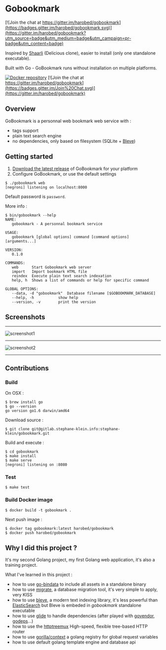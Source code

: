 # Gobookmark

[![Join the chat at https://gitter.im/harobed/gobookmark](https://badges.gitter.im/harobed/gobookmark.svg)](https://gitter.im/harobed/gobookmark?utm_source=badge&utm_medium=badge&utm_campaign=pr-badge&utm_content=badge)

Inspired by [Shaarli](https://github.com/sebsauvage/Shaarli) (Delicious clone), easier to install (only one standalone executable).

Built with Go - GoBookmark runs without installation on multiple platforms.

[![Docker repository](https://img.shields.io/docker/pulls/harobed/gobookmark.svg)](https://hub.docker.com/r/harobed/gobookmark/)
[![Join the chat at https://gitter.im/harobed/gobookmark](https://badges.gitter.im/Join%20Chat.svg)](https://gitter.im/harobed/gobookmark)


## Overview

GoBookmark is a personnal web bookmark web service with :

* tags support
* plain text search engine
* no dependencies, only based on filesystem (SQLite + [Bleve](http://www.blevesearch.com/))

## Getting started

1. [Download the latest release](https://github.com/harobed/gobookmark/releases/) of GoBookmark for your platform
2. Configure GoBookmark, or use the default settings

```
$ ./gobookmark web
[negroni] listening on localhost:8000
```

Default password is ```password```.

More info :

```
$ bin/gobookmark --help
NAME:
   gobookmark - A personnal bookmark service

USAGE:
   gobookmark [global options] command [command options] [arguments...]

VERSION:
   0.1.0

COMMANDS:
   web		Start Gobookmark web server
   import	Import bookmark HTML file
   reindex	Execute plain text search indexation
   help, h	Shows a list of commands or help for specific command

GLOBAL OPTIONS:
   --data, -d "gobookmark"	Database filename [$GOBOOKMARK_DATABASE]
   --help, -h			show help
   --version, -v		print the version
```


## Screenshots

***

![screenshot1](screenshots/screenshot1.png)

***

![screenshot2](screenshots/screenshot2.png)

***

## Contributions

### Build

On OSX :

    $ brew install go
    $ go --version
    go version go1.6 darwin/amd64

Download source :

    $ git clone git@gitlab.stephane-klein.info:stephane-klein/gobookmark.git

Build and execute :

    $ cd gobookmark
    $ make install
    $ make serve
    [negroni] listening on :8080


### Test

    $ make test


### Build Docker image

    $ docker build -t gobookmark .

Next push image :

    $ docker tag gobookmark:latest harobed/gobookmark
    $ docker push harobed/gobookmark


## Why I did this project ?

It's my second Golang project, my first Golang web application, it's also a training project.

What I've learned in this project :

* how to use [go-bindata](https://github.com/jteeuwen/go-bindata) to include all assets in a standalone binary
* how to use [migrate](https://github.com/mattes/migrate/), a database migration tool, it's very simple to apply, very KISS
* how to use [bleve](github.com/blevesearch/bleve), a modern text indexing library, it's less powerful than [ElasticSearch](https://github.com/elastic/elasticsearch) but 
  Bleve is embeded in *gobookmark* standalone executable
* how to use [glide](https://github.com/Masterminds/glide) to handle dependencies (after played with [govendor](https://github.com/kardianos/govendor), [godeps](https://github.com/tools/godep)…)
* how to use the [httptreemux](https://github.com/dimfeld/httptreemux) High-speed, flexible tree-based HTTP router
* how to use [gorilla/context](https://github.com/gorilla/context) a golang registry for global request variables
* how to use default golang template engine and database api
